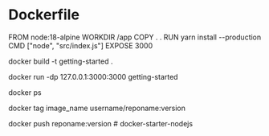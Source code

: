 # Dockerfile

FROM node:18-alpine
WORKDIR /app
COPY . .
RUN yarn install --production
CMD ["node", "src/index.js"]
EXPOSE 3000


docker build -t getting-started .


docker run -dp 127.0.0.1:3000:3000 getting-started


docker ps


docker tag image_name username/reponame:version


docker push reponame:version
#   d o c k e r - s t a r t e r - n o d e j s  
 